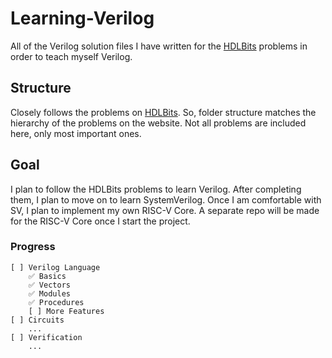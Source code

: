 # Learning-Verilog
All of the Verilog solution files I have written for the [HDLBits](https://hdlbits.01xz.net/wiki/Main_Page) problems in order to teach myself Verilog.

## Structure
Closely follows the problems on [HDLBits](https://hdlbits.01xz.net/wiki/Main_Page).
So, folder structure matches the hierarchy of the problems on the website. Not all problems are included here, only most important ones.

## Goal
I plan to follow the HDLBits problems to learn Verilog. After completing them, I plan to move on to learn SystemVerilog.
Once I am comfortable with SV, I plan to implement my own RISC-V Core.
A separate repo will be made for the RISC-V Core once I start the project.

### Progress
```
[ ] Verilog Language
    ✅ Basics
    ✅ Vectors
    ✅ Modules
    ✅ Procedures
    [ ] More Features
[ ] Circuits
    ...
[ ] Verification
    ...
```
